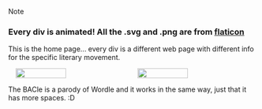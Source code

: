 > [!NOTE]  
> ### Every div is animated! All the .svg and .png are from [flaticon](https://www.flaticon.com/)  

This is the home page... every div is a different web page with different info for the specific literary movement.  

<div style="display: flex; justify-content: center; gap: 20px;">
  <img src="https://github.com/user-attachments/assets/dcad777b-280e-4d25-b816-29c547a989c9" style="width: 45%;">
  <img src="https://github.com/user-attachments/assets/157c65c9-4a89-4623-ab37-9bdb92931d10" style="width: 45%;">
</div>  

The BACle is a parody of Wordle and it works in the same way, just that it has more spaces. :D
